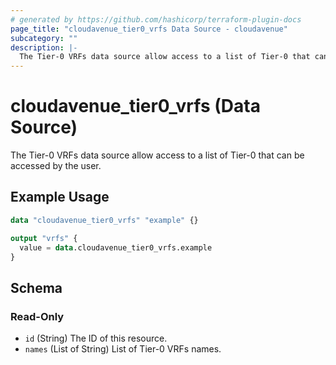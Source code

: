 ```yaml
---
# generated by https://github.com/hashicorp/terraform-plugin-docs
page_title: "cloudavenue_tier0_vrfs Data Source - cloudavenue"
subcategory: ""
description: |-
  The Tier-0 VRFs data source allow access to a list of Tier-0 that can be accessed by the user.
---
```


# cloudavenue_tier0_vrfs (Data Source)

The Tier-0 VRFs data source allow access to a list of Tier-0 that can be accessed by the user.

## Example Usage

```terraform
data "cloudavenue_tier0_vrfs" "example" {}

output "vrfs" {
  value = data.cloudavenue_tier0_vrfs.example
}
```

<!-- schema generated by tfplugindocs -->
## Schema

### Read-Only

- `id` (String) The ID of this resource.
- `names` (List of String) List of Tier-0 VRFs names.


